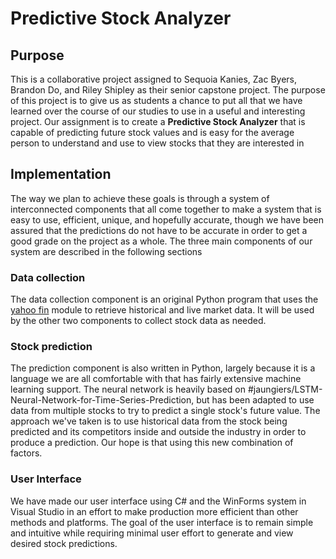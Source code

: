 # Predictive Stock Analyzer
## Purpose
This is a collaborative project assigned to Sequoia Kanies, Zac Byers, Brandon Do, and Riley Shipley as their senior capstone project. The purpose of this project is to give us as students a chance to put all that we have learned over the course of our studies to use in a useful and interesting project.
Our assignment is to create a __Predictive Stock Analyzer__ that is capable of predicting future stock values and is easy for the average person to understand and use to view stocks that they are interested in
## Implementation
The way we plan to achieve these goals is through a system of interconnected components that all come together to make a system that is easy to use, efficient, unique, and hopefully accurate, though we have been assured that the predictions do not have to be accurate in order to get a good grade on the project as a whole. The three main components of our system are described in the following sections
### Data collection
The data collection component is an original Python program that uses the [yahoo fin](http://theautomatic.net/yahoo_fin-documentation/) module to retrieve historical and live market data. It will be used by the other two components to collect stock data as needed.
### Stock prediction
The prediction component is also written in Python, largely because it is a language we are all comfortable with that has fairly extensive machine learning support. The neural network is heavily based on #jaungiers/LSTM-Neural-Network-for-Time-Series-Prediction, but has been adapted to use data from multiple stocks to try to predict a single stock's future value. The approach we've taken is to use historical data from the stock being predicted and its competitors inside and outside the industry in order to produce a prediction. Our hope is that using this new combination of factors. 
### User Interface
We have made our user interface using C# and the WinForms system in Visual Studio in an effort to make production more efficient than other methods and platforms. The goal of the user interface is to remain simple and intuitive while requiring minimal user effort to generate and view desired stock predictions.
